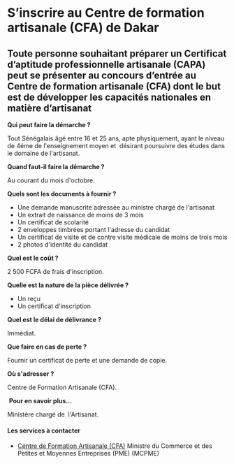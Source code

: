 # S’inscrire au Centre de formation artisanale (CFA) de Dakar

Toute personne souhaitant préparer un Certificat d’aptitude professionnelle artisanale (CAPA) peut se présenter au concours d’entrée au Centre de formation artisanale (CFA) dont le but est de développer les capacités nationales en matière d’artisanat
----------------------------------------------------------------------------------------------------------------------------------------------------------------------------------------------------------------------------------------------------------

**Qui peut faire la démarche ?**

Tout Sénégalais âgé entre 16 et 25 ans, apte physiquement, ayant le niveau de 4éme de l'enseignement moyen et  désirant poursuivre des études dans le domaine de l'artisanat.

**Quand faut-il faire la démarche ?**

Au courant du mois d'octobre.

**Quels sont les documents à fournir ?**

*   Une demande manuscrite adressée au ministre chargé de l'artisanat
*   Un extrait de naissance de moins de 3 mois
*   Un certificat de scolarité
*   2 enveloppes timbrées portant l'adresse du candidat
*   Un certificat de visite et de contre visite médicale de moins de trois mois
*   2 photos d'identité du candidat

**Quel est le coût ?**

2 500 FCFA de frais d'inscription.

**Quelle est la nature de la pièce délivrée ?**

*   Un reçu
*   Un certificat d'inscription

**Quel est le délai de délivrance ?**

Immédiat.

**Que faire en cas de perte ?**

Fournir un certificat de perte et une demande de copie.

**Où s'adresser ?**

Centre de Formation Artisanale (CFA).

 **Pour en savoir plus…**

Ministère chargé de  l'Artisanat.

#### Les services à contacter

*   [Centre de Formation Artisanale (CFA)](../../../services/centre-de-formation-artisanale-cfa.md) Ministre du Commerce et des Petites et Moyennes Entreprises (PME) (MCPME)